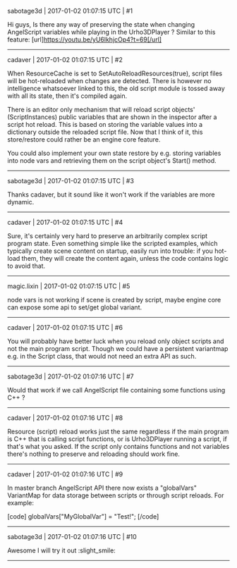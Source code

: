 sabotage3d | 2017-01-02 01:07:15 UTC | #1

Hi guys,
Is there any way of preserving the state when changing AngelScript variables while playing in the Urho3DPlayer ?
Similar to this feature: [url]https://youtu.be/yU6lkhjcOp4?t=69[/url]

-------------------------

cadaver | 2017-01-02 01:07:15 UTC | #2

When ResourceCache is set to SetAutoReloadResources(true), script files will be hot-reloaded when changes are detected. There is however no intelligence whatsoever linked to this, the old script module is tossed away with all its state, then it's compiled again.

There is an editor only mechanism that will reload script objects' (ScriptInstances) public variables that are shown in the inspector after a script hot reload. This is based on storing the variable values into a dictionary outside the reloaded script file. Now that I think of it, this store/restore could rather be an engine core feature.

You could also implement your own state restore by e.g. storing variables into node vars and retrieving them on the script object's Start() method.

-------------------------

sabotage3d | 2017-01-02 01:07:15 UTC | #3

Thanks cadaver, but it sound like it won't work if the variables are more dynamic.

-------------------------

cadaver | 2017-01-02 01:07:15 UTC | #4

Sure, it's certainly very hard to preserve an arbitrarily complex script program state. Even something simple like the scripted examples, which typically create scene content on startup, easily run into trouble: if you hot-load them, they will create the content again, unless the code contains logic to avoid that.

-------------------------

magic.lixin | 2017-01-02 01:07:15 UTC | #5

node vars is not working if scene is created by script, maybe engine core can expose some api to set/get global variant.

-------------------------

cadaver | 2017-01-02 01:07:15 UTC | #6

You will probably have better luck when you reload only object scripts and not the main program script. Though we could have a persistent variantmap e.g. in the Script class, that would not need an extra API as such.

-------------------------

sabotage3d | 2017-01-02 01:07:16 UTC | #7

Would that work if we call AngelScript file containing some functions using C++ ?

-------------------------

cadaver | 2017-01-02 01:07:16 UTC | #8

Resource (script) reload works just the same regardless if the main program is C++ that is calling script functions, or is Urho3DPlayer running a script, if that's what you asked. If the script only contains functions and not variables there's nothing to preserve and reloading should work fine.

-------------------------

cadaver | 2017-01-02 01:07:16 UTC | #9

In master branch AngelScript API there now exists a "globalVars" VariantMap for data storage between scripts or through script reloads. For example:

[code]
globalVars["MyGlobalVar"] = "Test!";
[/code]

-------------------------

sabotage3d | 2017-01-02 01:07:16 UTC | #10

Awesome I will try it out :slight_smile:

-------------------------

